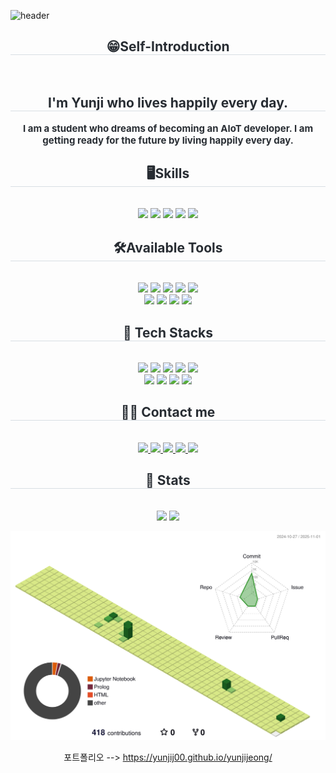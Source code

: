 ![header](https://capsule-render.vercel.app/api?type=waving&color=0:e29ef0,100:b7c1f0&height=180&text=Yunji%20JEONG😁&animation=&fontColor=ffffff&fontSize=70)
<div align=center>

<h2 style="border-bottom: 1px solid #d8dee4; color: #282d33;">
😁Self-Introduction</h2><br>
<h2 style="border-bottom: 1px solid #d8dee4; color: #282d33;"> 
        I'm Yunji who lives happily every day. </h2>  
<div style="font-weight: 700; font-size: 15px; text-align: center; color: #282d33;"> 
        I am a student who dreams of becoming an AIoT developer. I am getting ready for the future by living happily every day. </div> 

<h2 style="border-bottom: 1px solid #d8dee4; color: #282d33;">
🖥️Skills</h2><br>
<img src="https://img.shields.io/badge/C-A8B9CC?style=for-the-badge&logo=C&logoColor=white"/>
<img src="https://img.shields.io/badge/Python-3776AB?style=for-the-badge&logo=Python&logoColor=white"/>
<img src="https://img.shields.io/badge/Java-007396?style=for-the-badge&logo=Java&logoColor=white"/>
<img src="https://img.shields.io/badge/C++-00599C?style=for-the-badge&logo=C%2B%2B&logoColor=white"/>
<img src="https://img.shields.io/badge/Matlab-0076a8?style=for-the-badge&logo=Matlab&logoColor=white"/>

<h2 style="border-bottom: 1px solid #d8dee4; color: #282d33;">
🛠️Available Tools </h2><br>
<img src="https://img.shields.io/badge/Git-F05032?style=for-the-badge&logo=Git&logoColor=white"/>
<img src="https://img.shields.io/badge/Github-181717?style=for-the-badge&logo=Github&logoColor=white"/>
<img src="https://img.shields.io/badge/Android-3DDC84?style=for-the-badge&logo=Android&logoColor=white"/>
<img src="https://img.shields.io/badge/Discord-5865F2?style=for-the-badge&logo=Discord&logoColor=white"/>
<img src="https://img.shields.io/badge/Docker-2496ED?style=for-the-badge&logo=Docker&logoColor=white"/><br/>
<img src="https://img.shields.io/badge/Figma-F24E1E?style=for-the-badge&logo=Figma&logoColor=white"/>
<img src="https://img.shields.io/badge/Notion-000000?style=for-the-badge&logo=Notion&logoColor=white"/>
<img src="https://img.shields.io/badge/Slack-4A154B?style=for-the-badge&logo=Slack&logoColor=white"/>
<img src="https://img.shields.io/badge/Trello-0052CC?style=for-the-badge&logo=Trello&logoColor=white"/>
    
<h2 style="border-bottom: 1px solid #d8dee4; color: #282d33;">
🙌 Tech Stacks </h2><br>
<img src="https://img.shields.io/badge/Tensorflow-FF6F00?style=for-the-badge&logo=Tensorflow&logoColor=white">
<img src="https://img.shields.io/badge/Visual Studio-5C2D91?style=for-the-badge&logo=Visual Studio&logoColor=white"/>
<img src="https://img.shields.io/badge/Visual Studio Code-007ACC?style=for-the-badge&logo=Visual Studio Code&logoColor=white"/>  
<img src="https://img.shields.io/badge/PyTorch-EE4C2C?style=for-the-badge&logo=PyTorch&logoColor=white"/>
<img src="https://img.shields.io/badge/Linux-FCC624?style=for-the-badge&logo=Linux&logoColor=white"/><br/>
<img src="https://img.shields.io/badge/MySQL-4479A1?style=for-the-badge&logo=MySQL&logoColor=white"/>
<img src="https://img.shields.io/badge/MariaDB-003545?style=for-the-badge&logo=MariaDB&logoColor=white"/>
<img src="https://img.shields.io/badge/Firebase-FFCA28?style=for-the-badge&logo=Firebase&logoColor=white"/>
<img src="https://img.shields.io/badge/Google Colab-F9AB00?style=for-the-badge&logo=Google Colab&logoColor=white"/>

<h2 style="border-bottom: 1px solid #d8dee4; color: #282d33;">
🧑‍💻 Contact me </h2><br>
<a href=https://www.instagram.com/yunji5434/> 
    <img src="https://img.shields.io/badge/Instagram-E4405F?style=for-the-badge&logo=Instagram&logoColor=white&link=https://www.instagram.com/yunji5434/"> </a>
<a href=https://blog.naver.com/yunji00_1118> 
    <img src="https://img.shields.io/badge/Naver-03C75A?style=for-the-badge&logo=Naver&logoColor=white&link=https://blog.naver.com/yunji00_1118"> </a>
<a href=https://yunji00.tistory.com/> 
    <img src="https://img.shields.io/badge/Tistory-000000?style=for-the-badge&logo=Tistory&logoColor=white&link=https://yunji00.tistory.com/"> </a>
<a href=https://yunji00.notion.site/Yunji-Jeong-ef50d2de38c94483bf1fc23519934323?pvs=4> 
    <img src="https://img.shields.io/badge/Notion-000000?style=for-the-badge&logo=Notion&logoColor=white&link=https://yunji00.notion.site/Yunji-Jeong-ef50d2de38c94483bf1fc23519934323?pvs=4"> </a>
<a href=mailto:heather2000@dgu.ac.kr> 
    <img src="https://img.shields.io/badge/Gmail-EA4335?style=for-the-badge&logo=Gmail&logoColor=white&link=mailto:heather2000@dgu.ac.kr"> </a>
            
<h2 style="border-bottom: 1px solid #d8dee4; color: #282d33;">
🏅 Stats </h2><br>
<img src="http://github-profile-summary-cards.vercel.app/api/cards/stats?username=yunjiJ00&theme=monokai&title_color=ffffff&text_color=ffffff"/> 
<img src="https://github-readme-stats.vercel.app/api/top-langs/?username=yunjiJ00&layout=compact&bg_color=60,e796e9,72aeee&title_color=ffffff&text_color=ffffff"/> 

![3D GLASS](./profile-3d-contrib/profile-green-animate.svg)  

포트폴리오 --> https://yunjij00.github.io/yunjijeong/
